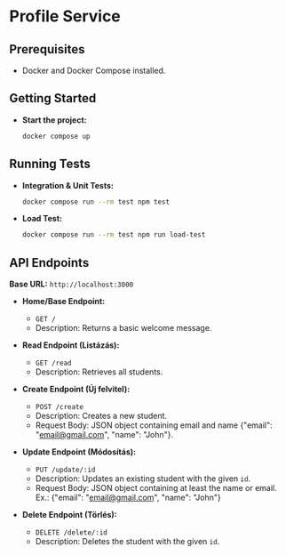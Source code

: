 # Profile Service

## Prerequisites

* Docker and Docker Compose installed.

## Getting Started

* **Start the project:**
    ```bash
    docker compose up
    ```
    
## Running Tests

* **Integration & Unit Tests:**
    ```bash
    docker compose run --rm test npm test
    ```
    
* **Load Test:**
    ```bash
    docker compose run --rm test npm run load-test
    ```
    
## API Endpoints

**Base URL:** `http://localhost:3000`

* **Home/Base Endpoint:**
    * `GET /`
    * Description: Returns a basic welcome message.

* **Read Endpoint (Listázás):**
    * `GET /read`
    * Description: Retrieves all students.

* **Create Endpoint (Új felvitel):**
    * `POST /create`
    * Description: Creates a new student.
    * Request Body: JSON object containing email and name {"email": "email@gmail.com", "name": "John"}.

* **Update Endpoint (Módosítás):**
    * `PUT /update/:id`
    * Description: Updates an existing student with the given `id`.
    * Request Body: JSON object containing at least the name or email. Ex.: {"email": "email@gmail.com", "name": "John"}

* **Delete Endpoint (Törlés):**
    * `DELETE /delete/:id`
    * Description: Deletes the student with the given `id`.
